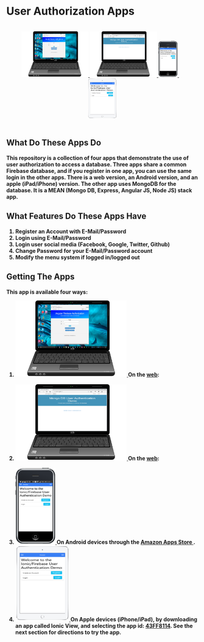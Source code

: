 <h1>User Authorization Apps</h1>

  <br>
    <center>
      <a href="http://scottnakada.github.io/UserAuth/yoFireAuth/dist/public/index.html">
        <img src="images/LaptopUserAuth.png" width="35%">
      </a>
      <a href="https://yomongoauth.herokuapp.com/index.html">
              <img src="images/LaptopMongoAuth.png" width="35%">
            </a>
      <a href="http://www.amazon.com/Ionic-Firebase-User-Authentication-App/dp/B014LUR2HI/ref=sr_1_1?s=mobile-apps&ie=UTF8&qid=1440823545&sr=1-1&keywords=ionFireAuth">
        <img src="images/AndroidUserAuth.png" width="10%">
      </a>&nbsp;&nbsp;&nbsp;
      <a href="http://scottnakada.github.io/UserAuth/#ios">
        <img src="images/iPadUserAuth.png" width="15%">
      </a>
    </center>
  <br>

  <h2>What Do These Apps Do</h2>
    <h4>
      <p>
        This repository is a collection of four apps that demonstrate the use of user authorization
        to access a database.  Three apps share a common Firebase database, and if you register
        in one app, you can use the same login in the other apps.  There is a web version, an
        Android version, and an apple (iPad/iPhone) version.  The other app uses MongoDB
        for the database.  It is a MEAN (Mongo DB, Express, Angular JS, Node JS) stack app.
      </p>
    </h4>
    
  <h2>What Features Do These Apps Have</h2>
    <h4>
      <ol>
        <li>Register an Account with E-Mail/Password</li>
        <li>Login using E-Mail/Password</li>
        <li>Login user social media (Facebook, Google, Twitter, Github)</li>
        <li>Change Password for your E-Mail/Password account</li>
        <li>Modify the menu system if logged in/logged out</li>
      </ol>
    </h4>

  <h2>Getting The Apps</h2>
    <h4>
      <p>
        This app is available four ways:
      </p>
      <ol>
        <li>
          <a href="http://scottnakada.github.io/UserAuth/yoFireAuth/dist/public/index.html">
            <img src="images/LaptopUserAuth.png" height="200px"/>
          </a>
          On the <a href="http://scottnakada.github.io/UserAuth/yoFireAuth/dist/public/index.html">web</a>:<br><br>
        </li>
        <li>
          <a href="https://yomongoauth.herokuapp.com/index.html">
            <img src="images/LaptopMongoAuth.png" height="200px"/>
          </a>
          On the <a href="https://yomongoauth.herokuapp.com/index.html">web</a>:<br><br>
        </li>
        <li>
          <a href="http://www.amazon.com/Ionic-Firebase-User-Authentication-App/dp/B014LUR2HI/ref=sr_1_1?s=mobile-apps&ie=UTF8&qid=1440823545&sr=1-1&keywords=ionFireAuth">
            <img src="images/AndroidUserAuth.png" height="200px"/>
          </a>
          On Android devices through the
          <a href="http://www.amazon.com/Ionic-Firebase-User-Authentication-App/dp/B014LUR2HI/ref=sr_1_1?s=mobile-apps&ie=UTF8&qid=1440823545&sr=1-1&keywords=ionFireAuth">
            Amazon Apps Store
          </a>.
        </li>
        <li>
          <a href="http://scottnakada.github.io/UserAuth/index.html#ios">
            <img src="images/iPadUserAuth.png" height="200px"/>
          </a>
          On Apple devices (iPhone/iPad), by downloading an app called Ionic View, and selecting the
          app id: <a href="http://scottnakada.github.io/UserAuth/index.html#ios">43FF8114</a>. See the next section for directions
          to try the app.<br><br>
        </li>
      </ol>
    </h4>

